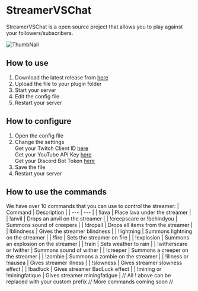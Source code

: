 # StreamerVSChat
StreamerVSChat is a open source project that allows you to play against your followers/subscribers.

![ThumbNail](https://user-images.githubusercontent.com/88144943/188877177-8514b504-0a9a-4eef-b870-19ea262ad705.png)

## How to use
1. Download the latest release from [here](https://github.com/CorwinDev/StreamerVSChat/releases)
2. Upload the file to your plugin folder
3. Start your server
4. Edit the config file
5. Restart your server

## How to configure
1. Open the config file
2. Change the settings <br>
   Get your Twitch Client ID [here](https://twitchapps.com/tmi/) <br>
   Get your YouTube API Key [here](https://console.developers.google.com/apis/credentials)<br>
   Get your Discord Bot Token [here](https://discord.com/developers/applications)<br>
3. Save the file
4. Restart your server

## How to use the commands
We have over 10 commands that you can use to control the streamer:
| Command | Description |
| --- | --- |
| !lava | Place lava under the streamer |
| !anvil | Drops an anvil on the streamer |
| !creepscare or !behindyou | Summons sound of creepers |
| !dropall | Drops all items from the streamer |
| !blindness | Gives the streamer blindness |
| !lightning | Summons lightning on the streamer |
| !fire | Sets the streamer on fire |
| !explosion | Summons an explosion on the streamer |
| !rain | Sets weather to rain |
| !witherscare or !wither | Summons sound of wither |
| !creeper | Summons a creeper on the streamer |
| !zombie | Summons a zombie on the streamer |
| !illness or !nausea | Gives streamer illness |
| !slowness | Gives streamer slowness effect | 
| !badluck | Gives streamer BadLuck effect | 
| !mining or !miningfatique | Gives streamer miningfatigue | 
// All ! above can be replaced with your custom prefix
// More commands coming soon //


